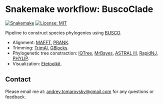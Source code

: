 # Snakemake workflow: BuscoClade

[![Snakemake](https://img.shields.io/badge/snakemake-≥6.1.0-brightgreen.svg)](https://snakemake.github.io)
[![License: MIT](https://img.shields.io/badge/License-MIT-yellow.svg)](https://opensource.org/licenses/MIT)

Pipeline to construct species phylogenies using [BUSCO](https://busco.ezlab.org/).

- Alignment: [MAFFT](https://mafft.cbrc.jp/alignment/software/), [PRANK](http://wasabiapp.org/software/prank/).
- Trimming: [TrimAl](http://trimal.cgenomics.org/), [GBlocks](https://academic.oup.com/mbe/article/17/4/540/1127654).
- Phylogenetic tree constraction: [IQTree](http://www.iqtree.org/), [MrBayes](https://nbisweden.github.io/MrBayes/), [ASTRAL III](https://bmcbioinformatics.biomedcentral.com/articles/10.1186/s12859-018-2129-y), [RapidNJ](https://birc.au.dk/software/rapidnj), [PHYLIP](https://phylipweb.github.io/phylip/).
- Visualization: [Etetoolkit](http://etetoolkit.org/).

## Contact

Please email me at: <andrey.tomarovsky@gmail.com> for any questions or feedback.

